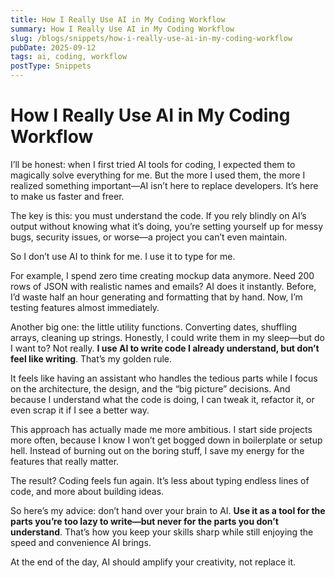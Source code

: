 ```yaml
---
title: How I Really Use AI in My Coding Workflow
summary: How I Really Use AI in My Coding Workflow
slug: /blogs/snippets/how-i-really-use-ai-in-my-coding-workflow
pubDate: 2025-09-12
tags: ai, coding, workflow
postType: Snippets
---
```

# How I Really Use AI in My Coding Workflow

I’ll be honest: when I first tried AI tools for coding, I expected them to magically solve everything for me. But the more I used them, the more I realized something important—AI isn’t here to replace developers. It’s here to make us faster and freer.

The key is this: you must understand the code. If you rely blindly on AI’s output without knowing what it’s doing, you’re setting yourself up for messy bugs, security issues, or worse—a project you can’t even maintain.

So I don’t use AI to think for me. I use it to type for me.

For example, I spend zero time creating mockup data anymore. Need 200 rows of JSON with realistic names and emails? AI does it instantly. Before, I’d waste half an hour generating and formatting that by hand. Now, I’m testing features almost immediately.

Another big one: the little utility functions. Converting dates, shuffling arrays, cleaning up strings. Honestly, I could write them in my sleep—but do I want to? Not really. **I use AI to write code I already understand, but don’t feel like writing**. That’s my golden rule.

It feels like having an assistant who handles the tedious parts while I focus on the architecture, the design, and the “big picture” decisions. And because I understand what the code is doing, I can tweak it, refactor it, or even scrap it if I see a better way.

This approach has actually made me more ambitious. I start side projects more often, because I know I won’t get bogged down in boilerplate or setup hell. Instead of burning out on the boring stuff, I save my energy for the features that really matter.

The result? Coding feels fun again. It’s less about typing endless lines of code, and more about building ideas.

So here’s my advice: don’t hand over your brain to AI. **Use it as a tool for the parts you’re too lazy to write—but never for the parts you don’t understand**. That’s how you keep your skills sharp while still enjoying the speed and convenience AI brings.

At the end of the day, AI should amplify your creativity, not replace it.